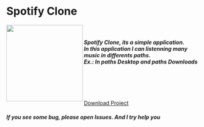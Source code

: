 <html>
  <h1>Spotify Clone</h1>
  
  <a href="https://www.youtube.com/watch?v=orP6Is934Nc&feature=youtu.be">
  <img src="https://external-content.duckduckgo.com/iu/?u=https%3A%2F%2Fwww.techadvisor.co.uk%2Fcmsdata%2Ffeatures%2F3681165%2Fyoutube-logo-png-2069_thumb800.png&f=1&nofb=1" width="200px" align="left">  </a><br>
  <h5>Spotify Clone, its a simple application.<br>In this application I can listenning many music in differents paths.<br>Ex.: In paths Desktop and paths Downloads 
    </h5>
    <br>
  <br><br>
  <br><a href="https://mega.nz/folder/zp0E0A5L#zMyB5dzzbEqmper9HYGP6A">Download Project</a>
  
  <br>
  <h5>If you see some bug, please open Issues. And I try help you</h5>
</html>
